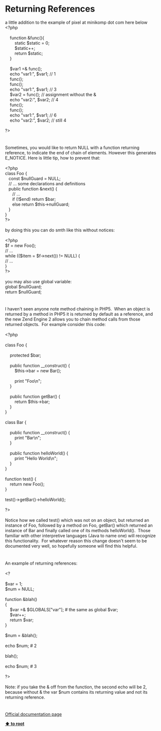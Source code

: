 # Returning References




<div class="phpcode"><span class="html">
a little addition to the example of pixel at minikomp dot com here below<br><span class="default">&lt;?php<br><br>&#xA0; &#xA0; </span><span class="keyword">function &amp;</span><span class="default">func</span><span class="keyword">(){<br>&#xA0; &#xA0; &#xA0; &#xA0; static </span><span class="default">$static </span><span class="keyword">= </span><span class="default">0</span><span class="keyword">;<br>&#xA0; &#xA0; &#xA0; &#xA0; </span><span class="default">$static</span><span class="keyword">++;<br>&#xA0; &#xA0; &#xA0; &#xA0; return </span><span class="default">$static</span><span class="keyword">;<br>&#xA0; &#xA0; }<br><br>&#xA0; &#xA0; </span><span class="default">$var1 </span><span class="keyword">=&amp; </span><span class="default">func</span><span class="keyword">();<br>&#xA0; &#xA0; echo </span><span class="string">&quot;var1:&quot;</span><span class="keyword">, </span><span class="default">$var1</span><span class="keyword">; </span><span class="comment">// 1<br>&#xA0; &#xA0; </span><span class="default">func</span><span class="keyword">();<br>&#xA0; &#xA0; </span><span class="default">func</span><span class="keyword">();<br>&#xA0; &#xA0; echo </span><span class="string">&quot;var1:&quot;</span><span class="keyword">, </span><span class="default">$var1</span><span class="keyword">; </span><span class="comment">// 3<br>&#xA0; &#xA0; </span><span class="default">$var2 </span><span class="keyword">= </span><span class="default">func</span><span class="keyword">(); </span><span class="comment">// assignment without the &amp;<br>&#xA0; &#xA0; </span><span class="keyword">echo </span><span class="string">&quot;var2:&quot;</span><span class="keyword">, </span><span class="default">$var2</span><span class="keyword">; </span><span class="comment">// 4<br>&#xA0; &#xA0; </span><span class="default">func</span><span class="keyword">();<br>&#xA0; &#xA0; </span><span class="default">func</span><span class="keyword">();<br>&#xA0; &#xA0; echo </span><span class="string">&quot;var1:&quot;</span><span class="keyword">, </span><span class="default">$var1</span><span class="keyword">; </span><span class="comment">// 6<br>&#xA0; &#xA0; </span><span class="keyword">echo </span><span class="string">&quot;var2:&quot;</span><span class="keyword">, </span><span class="default">$var2</span><span class="keyword">; </span><span class="comment">// still 4<br><br></span><span class="default">?&gt;</span>
</span>
</div>
  

#


<div class="phpcode"><span class="html">
Sometimes, you would like to return NULL with a function returning reference, to indicate the end of chain of elements. However this generates E_NOTICE. Here is little tip, how to prevent that:<br><br><span class="default">&lt;?php<br></span><span class="keyword">class </span><span class="default">Foo </span><span class="keyword">{<br>&#xA0;&#xA0; const </span><span class="default">$nullGuard </span><span class="keyword">= </span><span class="default">NULL</span><span class="keyword">;<br>&#xA0;&#xA0; </span><span class="comment">// ... some declarations and definitions<br>&#xA0;&#xA0; </span><span class="keyword">public function &amp;</span><span class="default">next</span><span class="keyword">() {<br>&#xA0; &#xA0; &#xA0; </span><span class="comment">// ...<br>&#xA0; &#xA0; &#xA0; </span><span class="keyword">if (!</span><span class="default">$end</span><span class="keyword">) return </span><span class="default">$bar</span><span class="keyword">;<br>&#xA0; &#xA0; &#xA0; else return </span><span class="default">$this</span><span class="keyword">-&gt;</span><span class="default">nullGuard</span><span class="keyword">;<br>&#xA0;&#xA0; }<br>}<br></span><span class="default">?&gt;<br></span><br>by doing this you can do smth like this without notices:<br><br><span class="default">&lt;?php<br>$f </span><span class="keyword">= new </span><span class="default">Foo</span><span class="keyword">();<br></span><span class="comment">// ...<br></span><span class="keyword">while ((</span><span class="default">$item </span><span class="keyword">= </span><span class="default">$f</span><span class="keyword">-&gt;</span><span class="default">next</span><span class="keyword">()) != </span><span class="default">NULL</span><span class="keyword">) {<br></span><span class="comment">// ...<br></span><span class="keyword">}<br></span><span class="default">?&gt;<br></span><br>you may also use global variable:<br>global $nullGuard;<br>return $nullGuard;</span>
</div>
  

#


<div class="phpcode"><span class="html">
I haven&apos;t seen anyone note method chaining in PHP5.&#xA0; When an object is returned by a method in PHP5 it is returned by default as a reference, and the new Zend Engine 2 allows you to chain method calls from those returned objects.&#xA0; For example consider this code:<br><br><span class="default">&lt;?php<br><br></span><span class="keyword">class </span><span class="default">Foo </span><span class="keyword">{<br><br>&#xA0; &#xA0; protected </span><span class="default">$bar</span><span class="keyword">;<br><br>&#xA0; &#xA0; public function </span><span class="default">__construct</span><span class="keyword">() {<br>&#xA0; &#xA0; &#xA0; &#xA0; </span><span class="default">$this</span><span class="keyword">-&gt;</span><span class="default">bar </span><span class="keyword">= new </span><span class="default">Bar</span><span class="keyword">();<br><br>&#xA0; &#xA0; &#xA0; &#xA0; print </span><span class="string">&quot;Foo\n&quot;</span><span class="keyword">;<br>&#xA0; &#xA0; }&#xA0; &#xA0; <br>&#xA0; &#xA0; <br>&#xA0; &#xA0; public function </span><span class="default">getBar</span><span class="keyword">() {<br>&#xA0; &#xA0; &#xA0; &#xA0; return </span><span class="default">$this</span><span class="keyword">-&gt;</span><span class="default">bar</span><span class="keyword">;<br>&#xA0; &#xA0; }<br>}<br><br>class </span><span class="default">Bar </span><span class="keyword">{<br><br>&#xA0; &#xA0; public function </span><span class="default">__construct</span><span class="keyword">() {<br>&#xA0; &#xA0; &#xA0; &#xA0; print </span><span class="string">&quot;Bar\n&quot;</span><span class="keyword">;<br>&#xA0; &#xA0; }<br>&#xA0; &#xA0; <br>&#xA0; &#xA0; public function </span><span class="default">helloWorld</span><span class="keyword">() {<br>&#xA0; &#xA0; &#xA0; &#xA0; print </span><span class="string">&quot;Hello World\n&quot;</span><span class="keyword">;<br>&#xA0; &#xA0; }<br>}<br><br>function </span><span class="default">test</span><span class="keyword">() {<br>&#xA0; &#xA0; return new </span><span class="default">Foo</span><span class="keyword">();<br>}<br><br></span><span class="default">test</span><span class="keyword">()-&gt;</span><span class="default">getBar</span><span class="keyword">()-&gt;</span><span class="default">helloWorld</span><span class="keyword">();<br><br></span><span class="default">?&gt;<br></span><br>Notice how we called test() which was not on an object, but returned an instance of Foo, followed by a method on Foo, getBar() which returned an instance of Bar and finally called one of its methods helloWorld().&#xA0; Those familiar with other interpretive languages (Java to name one) will recognize this functionality.&#xA0; For whatever reason this change doesn&apos;t seem to be documented very well, so hopefully someone will find this helpful.</span>
</div>
  

#


<div class="phpcode"><span class="html">
An example of returning references:<br><br>&lt;?<br><br>$var = 1;<br>$num = NULL;<br><br>function &amp;blah()<br>{<br>&#xA0; &#xA0; $var =&amp; $GLOBALS[&quot;var&quot;]; # the same as global $var;<br>&#xA0; &#xA0; $var++;<br>&#xA0; &#xA0; return $var;<br>}<br><br>$num = &amp;blah();<br><br>echo $num; # 2<br><br>blah();<br><br>echo $num; # 3<br><br>?&gt;<br><br>Note: if you take the &amp; off from the function, the second echo will be 2, because without &amp; the var $num contains its returning value and not its returning reference.</span>
</div>
  

#

[Official documentation page](https://www.php.net/manual/en/language.references.return.php)

**[⬆ to root](/)**